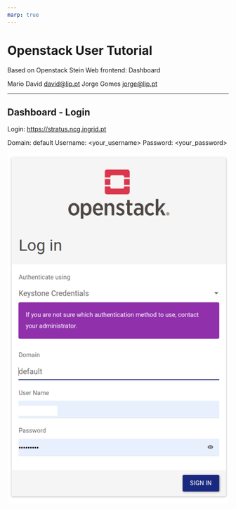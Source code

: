 ```yaml
---
marp: true
---
```

# Openstack User Tutorial

Based on Openstack Stein
Web frontend: Dashboard

Mario David <david@lip.pt>
Jorge Gomes <jorge@lip.pt>

---
## Dashboard - Login

Login: https://stratus.ncg.ingrid.pt

Domain: default
Username: <your_username>
Password: <your_password>

![bg w:360 right:40%](imgs/01-login.png)
